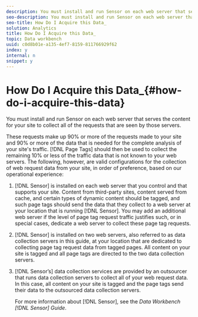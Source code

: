 ```yaml
---
description: You must install and run Sensor on each web server that serves the content for your site to collect all of the requests that are seen by those servers.
seo-description: You must install and run Sensor on each web server that serves the content for your site to collect all of the requests that are seen by those servers.
seo-title: How Do I Acquire this Data_
solution: Analytics
title: How Do I Acquire this Data_
topic: Data workbench
uuid: c0d8b01e-a135-4ef7-8159-811766929f62
index: y
internal: n
snippet: y
---
```


# How Do I Acquire this Data_{#how-do-i-acquire-this-data}

You must install and run Sensor on each web server that serves the content for your site to collect all of the requests that are seen by those servers.

 These requests make up 90% or more of the requests made to your site and 90% or more of the data that is needed for the complete analysis of your site's traffic. [!DNL Page Tags] should then be used to collect the remaining 10% or less of the traffic data that is not known to your web servers. The following, however, are valid configurations for the collection of web request data from your site, in order of preference, based on our operational experience: 

1. [!DNL Sensor] is installed on each web server that you control and that supports your site. Content from third-party sites, content served from cache, and certain types of dynamic content should be tagged, and such page tags should send the data that they collect to a web server at your location that is running [!DNL Sensor]. You may add an additional web server if the level of page tag request traffic justifies such, or in special cases, dedicate a web server to collect these page tag requests.
1. [!DNL Sensor] is installed on two web servers, also referred to as data collection servers in this guide, at your location that are dedicated to collecting page tag request data from tagged pages. All content on your site is tagged and all page tags are directed to the two data collection servers.
1. [!DNL Sensor’s] data collection services are provided by an outsourcer that runs data collection servers to collect all of your web request data. In this case, all content on your site is tagged and the page tags send their data to the outsourced data collection servers.

   For more information about [!DNL Sensor], see the *Data Workbench [!DNL Sensor] Guide*. 

